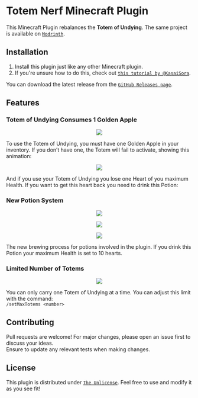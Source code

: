 # Totem Nerf Minecraft Plugin

This Minecraft Plugin rebalances the **Totem of Undying**. The same project is available on [`Modrinth`](https://modrinth.com/plugin/totem-nerf).

## Installation

1. Install this plugin just like any other Minecraft plugin.
2. If you're unsure how to do this, check out [`this tutorial by @KasaiSora`](https://www.youtube.com/watch?v=a3dvgl35ip8).

You can download the latest release from the [`GitHub Releases page`](https://github.com/Jufyer/totemNerf/releases).

## Features

### Totem of Undying Consumes 1 Golden Apple

<p align="center"><img src="works.gif"></p>

To use the Totem of Undying, you must have one Golden Apple in your inventory. If you don’t have one, the Totem will fail to activate, showing this animation:

<p align="center"><img src="https://imgur.com/O7iEkya.gif"></p>

And if you use your Totem of Undying you lose one Heart of you maximum Health. If you want to get this heart back you need to drink this Potion:

### New Potion System
<p align="center"><img src="https://imgur.com/ac0Bf2J.png"></p>
<p align="center"><img src="https://imgur.com/z3Ct1KV.png"></p>
<p align="center"><img src="https://imgur.com/dmJ3PJf.png"></p>

The new brewing process for potions involved in the plugin. If you drink this Potion your maximum Health is set to 10 hearts.

### Limited Number of Totems
<p align="center"><img src="https://imgur.com/aT467rX.png"></p>

You can only carry one Totem of Undying at a time. You can adjust this limit with the command:  
`/setMaxTotems <number>`

## Contributing

Pull requests are welcome! For major changes, please open an issue first to discuss your ideas.  
Ensure to update any relevant tests when making changes.

## License

This plugin is distributed under [`The Unlicense`](https://choosealicense.com/licenses/unlicense/). Feel free to use and modify it as you see fit!
